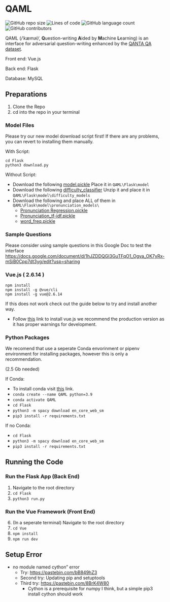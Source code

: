 # QAML
![GitHub repo size](https://img.shields.io/github/repo-size/JustBluce/TryoutProject?logo=Files&logoColor=white&style=for-the-badge)
![Lines of code](https://img.shields.io/tokei/lines/github/JustBluce/TryoutProject?color=royalblue&logo=Visual%20Studio%20Code&style=for-the-badge)
![GitHub language count](https://img.shields.io/github/languages/count/JustBluce/TryoutProject?color=lightgreen&style=for-the-badge)
![GitHub contributors](https://img.shields.io/github/contributors/JustBluce/TryoutProject?color=lightgreen&style=for-the-badge)

QAML (*/ˈkæməl/*, **Q**uestion-writing **A**ided by **M**achine **L**earning) is an interface for adversarial question-writing enhanced by the [QANTA QA dataset](https://s3-us-west-2.amazonaws.com/pinafore-us-west-2/qanta-jmlr-datasets/qanta.train.2018.04.18.json).

Front end: Vue.js

Back end: Flask

Database: MySQL

## Preparations

1. Clone the Repo
2. cd into the repo in your terminal

### Model Files

Please try our new model download script first! If there are any problems, you can revert to installing them manually. 

With Script: 
```
cd Flask
python3 download.py
```


Without Script: 
- Download the following [model.pickle](https://drive.google.com/file/d/1k1akEuLpW02tfZ-ApValJwlcxJji-riO/view?usp=sharing) Place it in `QAML\Flask\model `
- Download the following [difficulty_classifier](https://drive.google.com/drive/folders/1-Le-JF5e9fPPnZT3VuukxHSNnnqqGPu4?usp=sharing) Unzip it and place it in `QAML\Flask\model\difficulty_models`
- Download the following and place ALL of them in `QAML\Flask\model\pronunciation_models\`
  -   [Pronunciation Regression.pickle](https://drive.google.com/file/d/16fb-dRHVRxK0JgUW8cT6zOSepIaikbEL/view?usp=sharing)
  -   [Pronunciation_tf-idf.pickle](https://drive.google.com/file/d/1hV9WO4Md5Ht_5HuzKtZu0fswnh--1ean/view)
  -   [word_freq.pickle](https://drive.google.com/file/d/1PzZMWm_jcJdz22TDvKI5MbBr9RBJKgLa/view?usp=sharing)

### Sample Questions

Please consider using sample questions in this Google Doc to test the interface https://docs.google.com/document/d/1hJZDDQGI3GuTFqO1_Ogya_OK7yRx-mSiB0Cpp7dt3yg/edit?usp=sharing

### Vue.js ( 2.6.14 )

```
npm install 
npm install -g @vue/cli
npm install -g vue@2.6.14
```

If this does not work check out the guide below to try and install another way.

- Follow [this](https://vuejs.org/v2/guide/installation.html) link to install vue.js we recommend the production version as it has proper warnings for development.

### Python Packages

We recomend that use a seperate Conda envorinment or pipenv environment for installing packages, however this is only a recommendation. 

(2.5 Gb needed)

If Conda:
- To install conda visit [this](https://www.anaconda.com/products/individual) link. 
- `conda create --name QAML python=3.9`
- `conda activate QAML`
- `cd Flask`
- `python3 -m spacy download en_core_web_sm`
- `pip3 install -r requirements.txt`

If no Conda: 
- `cd Flask`
- `python3 -m spacy download en_core_web_sm`
- `pip3 install -r requirements.txt`




## Running the Code


### Run the Flask App (Back End)

1. Navigate to the root directory
2. `cd Flask `
5. `python3 run.py`

### Run the Vue Framework (Front End)

6. (In a seperate terminal) Navigate to the root directory
7. `cd Vue`
8. `npm install`
9. `npm run dev`





## Setup Error

- no module named cython” error
  - Try: https://pastebin.com/bB849hZ3
  - Second try: Updating pip and setuptools
  - Third try: https://pastebin.com/8BrK4W80
    - Cython is a prerequisite for numpy I think, but a simple pip3 install cython should work
